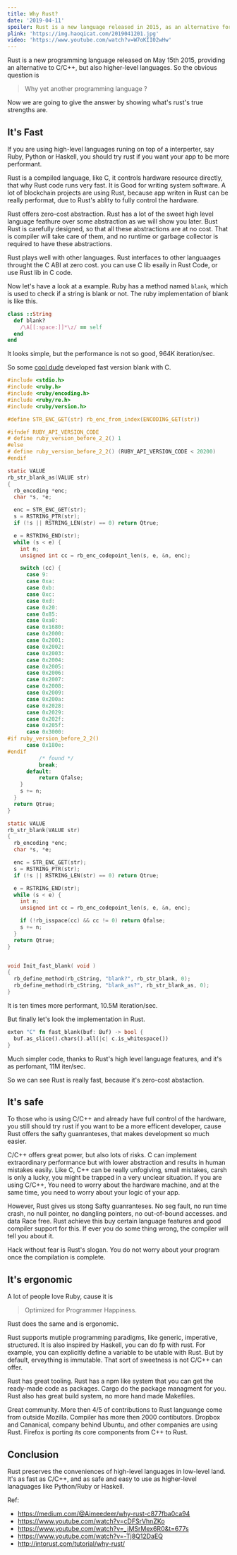```yaml
---
title: Why Rust?
date: '2019-04-11'
spoiler: Rust is a new language released in 2015, as an alternative for C/C++, or other higher-level languages. Why yet another programming language? Let's expore its strengths now. 
plink: 'https://img.haoqicat.com/2019041201.jpg'
video: 'https://www.youtube.com/watch?v=W7oKII02wHw'
---
```


Rust is a new programming language released on May 15th 2015, providing an alternative to C/C++, but also higher-level languages. So the obvious question is 

> Why yet another programming language ?

Now we are going to give the answer by showing what's rust's true strengths are.

## It's Fast

If you are using high-level languages runing on top of a interperter, say Ruby, Python or Haskell, you should try rust if you want your app to be more performant.


Rust is a compiled language, like C, it controls hardware resource directly, that why Rust code runs very fast. It is Good for writing system software. A lot of blockchain projects are using Rust, because app writen in Rust can be really performat, due to Rust's ablity to fully control the hardware.

Rust offers zero-cost abstraction. Rust has a lot of the sweet high level language feathure over some abstraction as we will show you later. Bust Rust is carefully designed, so that all these abstractions are at no cost. That is compiler will take care of them, and no runtime or garbage collector is required to have these abstractions.

Rust plays well with other languages. Rust interfaces to other languaages throught the C ABI at zero cost. you can use C lib esaily in Rust Code, or use Rust lib in C code.

Now let's have a look at a example. Ruby has a method named `blank`, which is used to check if a string is blank or not. The ruby implementation of blank is like this.

```ruby
class ::String
  def blank?
    /\A[[:space:]]*\z/ == self
  end
end
```

It looks simple, but the performance is not so good, 964K iteration/sec.

So some [cool dude](https://github.com/SamSaffron/fast_blank) developed fast version blank with C.


```c
#include <stdio.h>
#include <ruby.h>
#include <ruby/encoding.h>
#include <ruby/re.h>
#include <ruby/version.h>

#define STR_ENC_GET(str) rb_enc_from_index(ENCODING_GET(str))

#ifndef RUBY_API_VERSION_CODE
# define ruby_version_before_2_2() 1
#else
# define ruby_version_before_2_2() (RUBY_API_VERSION_CODE < 20200)
#endif

static VALUE
rb_str_blank_as(VALUE str)
{
  rb_encoding *enc;
  char *s, *e;

  enc = STR_ENC_GET(str);
  s = RSTRING_PTR(str);
  if (!s || RSTRING_LEN(str) == 0) return Qtrue;

  e = RSTRING_END(str);
  while (s < e) {
    int n;
    unsigned int cc = rb_enc_codepoint_len(s, e, &n, enc);

    switch (cc) {
      case 9:
      case 0xa:
      case 0xb:
      case 0xc:
      case 0xd:
      case 0x20:
      case 0x85:
      case 0xa0:
      case 0x1680:
      case 0x2000:
      case 0x2001:
      case 0x2002:
      case 0x2003:
      case 0x2004:
      case 0x2005:
      case 0x2006:
      case 0x2007:
      case 0x2008:
      case 0x2009:
      case 0x200a:
      case 0x2028:
      case 0x2029:
      case 0x202f:
      case 0x205f:
      case 0x3000:
#if ruby_version_before_2_2()
      case 0x180e:
#endif
          /* found */
          break;
      default:
          return Qfalse;
    }
    s += n;
  }
  return Qtrue;
}

static VALUE
rb_str_blank(VALUE str)
{
  rb_encoding *enc;
  char *s, *e;

  enc = STR_ENC_GET(str);
  s = RSTRING_PTR(str);
  if (!s || RSTRING_LEN(str) == 0) return Qtrue;

  e = RSTRING_END(str);
  while (s < e) {
    int n;
    unsigned int cc = rb_enc_codepoint_len(s, e, &n, enc);

    if (!rb_isspace(cc) && cc != 0) return Qfalse;
    s += n;
  }
  return Qtrue;
}


void Init_fast_blank( void )
{
  rb_define_method(rb_cString, "blank?", rb_str_blank, 0);
  rb_define_method(rb_cString, "blank_as?", rb_str_blank_as, 0);
}
```

It is ten times more performant, 10.5M iteration/sec. 

But finally let's look the implementation in Rust.

```rust
exten "C" fn fast_blank(buf: Buf) -> bool {
  buf.as_slice().chars().all(|c| c.is_whitespace())
}
```

Much simpler code, thanks to Rust's high level language features, and it's as perfomant,  11M iter/sec. 

So we can see Rust is really fast, because it's zero-cost abstaction.

## It's safe

To those who is using C/C++ and already have full control of the hardware, you still should try rust if you want to be a more efficent developer, cause Rust offers the safty guanranteses, that makes development so much easier.

C/C++ offers great power, but also lots of risks. C can implement extraordinary performance but with lower abstraction and results in human mistakes easily. Like C, C++ can be really unfogiving, small mistakes, carsh is only a lucky, you might be trapped in a very unclear situation. If you are using C/C++, You need to worry about the hardware machine, and at the same time, you need to worry about your logic of your app.

However, Rust gives us stong Safty guanranteses. No seg fault, no run time crash, no null pointer, no dangling pointers, no out-of-bound accesses. and data Race free. Rust achieve this buy certain language features and good compiler support for this. If ever you do some thing wrong, the compiler will tell you about it.

Hack without fear is Rust's slogan. You do not worry about your program once the compilation is complete.

## It's ergonomic

A lot of people love Ruby, cause it is

>Optimized for Programmer Happiness.

Rust does the same and is ergonomic.

Rust supports mutiple programming paradigms, like generic, imperative, structured. It is also inspired by Haskell,  you can do fp with rust. For example, you can explicitly define a variable to be utable with Rust. But by default, erveything is immutable. That sort of sweetness is not C/C++ can offer.

Rust has great tooling. Rust has a npm like system that you can get the ready-made code as packages. Cargo do the package managment for you. Rust also has great build system, no more hand made Makefiles.

Great community. More then 4/5 of contributions to Rust languange come from outside Mozilla. Compiler has more then 2000 contibutors. Dropbox and Cananical, company behind Ubuntu,  and other companies are using Rust. Firefox is porting its core components from C++ to Rust.


## Conclusion

Rust preserves the conveniences of high-level languages in low-level land. It's as fast as C/C++, and as safe and easy to use as higher-level lanaguages like Python/Ruby or Haskell.

Ref:

- https://medium.com/@Aimeedeer/why-rust-c877fba0ca94
- https://www.youtube.com/watch?v=cDFSrVhnZKo
- https://www.youtube.com/watch?v=_jMSrMex6R0&t=677s
- https://www.youtube.com/watch?v=-Tj8Q12DaEQ
- http://intorust.com/tutorial/why-rust/
